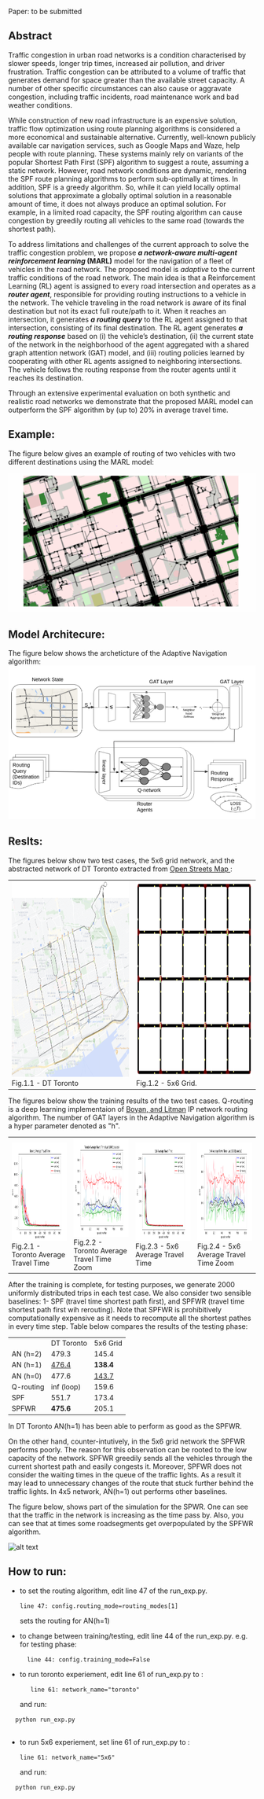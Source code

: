 Paper: to be submitted

Abstract
----------------------------------------
Traffic congestion in urban road networks is a condition characterised by slower speeds, longer trip times, increased air pollution, and driver frustration. Traffic congestion can be attributed to a volume of traffic that generates demand for space greater than the available street capacity. A number of other specific circumstances can also cause or aggravate congestion, including traffic incidents, road maintenance work and bad weather conditions.


While construction of new road infrastructure is an expensive solution, traffic flow optimization using route planning algorithms is considered a more economical and sustainable alternative. Currently, well-known publicly available car navigation services, such as Google Maps and Waze, help people with route planning. These systems mainly rely on variants of the popular Shortest Path First (SPF) algorithm to suggest a route, assuming a static network. However, road network conditions are dynamic, rendering the SPF route planning algorithms to perform sub-optimally at times. In addition, SPF is a greedy algorithm. So, while it can yield locally optimal solutions that approximate a globally optimal solution in a reasonable amount of time, it does not always produce an optimal solution. For example, in a limited road capacity, the SPF routing algorithm can cause congestion by greedily routing all vehicles to the same road (towards the shortest path). 


To address limitations and challenges of the current approach to solve the traffic congestion problem, we propose **_a network-aware multi-agent reinforcement learning_ (MARL)** model for the navigation of a fleet of vehicles in the road network. The proposed model is _adaptive_ to the current traffic conditions of the road network. The main idea is that a Reinforcement Learning (RL) agent is assigned to every road intersection and operates as a _**router agent**_, responsible for providing routing instructions to a vehicle in the network. The vehicle traveling in the road network is aware of its final destination but not its exact full route/path to it. When it reaches an intersection, it generates _**a routing query**_ to the RL agent assigned to that intersection, consisting of its final destination. The RL agent generates _**a routing response**_ based on (i) the vehicle’s destination, (ii) the current state of the network in the neighborhood of the agent aggregated with a shared graph attention network (GAT) model, and (iii) routing policies learned by cooperating with other RL agents assigned to neighboring intersections. The vehicle follows the routing response from the router agents until it reaches its destination. 


Through an extensive experimental evaluation on both synthetic and realistic road networks we demonstrate that the proposed MARL model can outperform the SPF algorithm by (up to) 20\% in average travel time.

Example:
-----------------------------
The figure below gives an example of routing of two vehicles with two different destinations using the MARL model:

![alt text](https://github.com/FazelYU/Adaptive-Navigation/blob/add-license-1/Saved_Results/MARL%20Model%20Example.gif)

Model Architecure:
-----------------------------
The figure below shows the archeticture of the Adaptive Navigation algorithm:
![alt text](https://github.com/FazelYU/Adaptive-Navigation/blob/add-license-1/Saved_Results/Arch.png)

Reslts:
-----------------------------
The figures below show two test cases, the 5x6 grid network, and the abstracted network of DT Toronto extracted from <a href="https://www.openstreetmap.org/relation/2989349#map=13/43.6470/-79.3794"> Open Streets Map </a>:
<table>
  <tr>
    <td><img src="/Saved_Results/Networks/Toronto_Abstracted.png" width=500 height=400> <figcaption>Fig.1.1 - DT Toronto</td>
    <td><img src="/Saved_Results/Networks/net5x6.png" width=500 height=400> <figcaption>Fig.1.2 - 5x6 Grid.</figcaption></td>
  </tr>
<!--   <tr>
    <td><img src="/Saved_Results/Networks/Toronto_Abstracted.png" width=270 height=480></td>
  </tr> -->
</table>
The figures below show the training results of the two test cases. Q-routing is a deep learning implementaion of <a href="https://proceedings.neurips.cc/paper/1993/file/4ea06fbc83cdd0a06020c35d50e1e89a-Paper.pdf"> Boyan, and Litman</a> IP network routing algorithm. The number of GAT layers in the Adaptive Navigation algorithm is a hyper parameter denoted as "h".

<table>
  <tr>
        <td><img src="/Saved_Results/AVTT/Toronto Average Travel Time.png" width=300 height=200> <figcaption>Fig.2.1 - Toronto Average Travel Time </figcaption></td>
    <td><img src="/Saved_Results/AVTT/Toronto Last 100 Episodes.png" width=300 height=200> <figcaption>Fig.2.2 - Toronto Average Travel Time Zoom</figcaption</td>
    <td><img src="/Saved_Results/AVTT/5x6 Average Travel Time.png" width=300 height=200> <figcaption>Fig.2.3 - 5x6 Average Travel Time</td>
    <td><img src="/Saved_Results/AVTT/5x6 Last 100 Episodes.png" width=300 height=200> <figcaption>Fig.2.4 - 5x6 Average Travel Time Zoom</figcaption></td>

  </tr>
</table>

 After the training is complete, for testing purposes, we generate 2000 uniformly distributed trips in each test case. We also consider two sensible baselines: 1- SPF (travel time shortest path first), and SPFWR (travel time shortest path first wih rerouting). Note that SPFWR is prohibitively computationally expensive as it needs to recompute all the shortest pathes in every time step. Table below compares the results of the testing phase:
  
  <table>
    <tr>
      <td></td>
      <td> DT Toronto </td>
      <td> 5x6 Grid </td>
    </tr>
    <tr>
      <td>AN (h=2)</td>
      <td> 479.3 </td>
      <td> 145.4 </td>
    </tr>
    <tr>
      <td>AN (h=1)</td>
      <td> <u> 476.4 </u> </td>
      <td> <b> 138.4 </b> </td>
    </tr>
    <tr>
      <td>AN (h=0)</td>
      <td> 477.6 </td>
      <td> <u> 143.7 </u> </td>
    </tr>
    <tr>
      <td>Q-routing</td>
      <td> inf (loop) </td>
      <td> 159.6 </td>
    </tr>
    <tr>
      <td>SPF</td>
      <td>551.7</td>
      <td> 173.4 </td>
    </tr>
    <tr>
      <td>SPFWR</td>
      <td> <b> 475.6 </b> </td>
      <td> 205.1 </td>
    </tr>
  </table>
In DT Toronto AN(h=1) has been able to perform as good as the SPFWR. 
  
On the other hand, counter-intutively, in the 5x6 grid network the SPFWR performs poorly. The reason for this observation can be rooted to the low capacity of the network. SPFWR greedily sends all the vehicles through the current shortest path and easily congests it. Moreover, SPFWR does not consider the waiting times in the queue of the traffic lights. As a result it may lead to unnecessary changes of the route that stuck further behind the traffic lights. In 4x5 network, AN(h=1) out performs other baselines.
  
The figure below, shows part of the simulation for the SPWR. One can see that the traffic in the network is increasing as the time pass by. Also, you can see that at times some roadsegments get overpopulated by the SPFWR algorithm.
  
![alt text](https://github.com/FazelYU/Adaptive-Navigation/blob/add-license-1/Saved_Results/whyTTSPfails.gif)

  
How to run:
-----------------------------
* to set the routing algorithm, edit line 47 of the run_exp.py. 
    ```
    line 47: config.routing_mode=routing_modes[1]
    ```

  sets the routing for AN(h=1)

* to change between training/testing, edit line 44 of the run_exp.py. e.g. for testing phase:
  ```
    line 44: config.training_mode=False
  ```
* to run toronto experiement, edit line 61 of run_exp.py to :
  ```
     line 61: network_name="toronto"
  ```
  and run:
  
```
  python run_exp.py
  
```
  
* to run 5x6 experiement, set line 61 of run_exp.py to : 
  
  ```
  line 61: network_name="5x6"
  
  ```
  and run:
  
```
  python run_exp.py  
```
  

